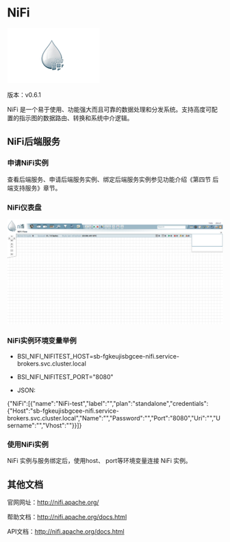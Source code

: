 # NiFi

![](img/nifiDrop.png)

版本：v0.6.1

NiFi 是一个易于使用、功能强大而且可靠的数据处理和分发系统。支持高度可配置的指示图的数据路由、转换和系统中介逻辑。

## NiFi后端服务

### 申请NiFi实例

查看后端服务、申请后端服务实例、绑定后端服务实例参见功能介绍《第四节 后端支持服务》章节。

### NiFi仪表盘

![](img/NiFi-DashBroad.png)

### NiFi实例环境变量举例

- BSI_NIFI_NIFITEST_HOST=sb-fgkeujisbgcee-nifi.service-brokers.svc.cluster.local
- BSI_NIFI_NIFITEST_PORT="8080"

- JSON:

{"NiFi":[{"name":"NiFi-test","label":"","plan":"standalone","credentials":{"Host":"sb-fgkeujisbgcee-nifi.service-brokers.svc.cluster.local","Name":"","Password":"","Port":"8080","Uri":"","Username":"","Vhost":""}}]}

### 使用NiFi实例

NiFi 实例与服务绑定后，使用host、 port等环境变量连接 NiFi 实例。

## 其他文档

官网网址：http://nifi.apache.org/

帮助文档：http://nifi.apache.org/docs.html

API文档：http://nifi.apache.org/docs.html
